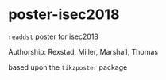 # poster-isec2018
`readdst` poster for isec2018


Authorship:  Rexstad, Miller, Marshall, Thomas

based upon the `tikzposter` package
